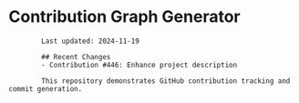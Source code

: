 # Contribution Graph Generator
            
            Last updated: 2024-11-19
            
            ## Recent Changes
            - Contribution #446: Enhance project description
            
            This repository demonstrates GitHub contribution tracking and commit generation.
        